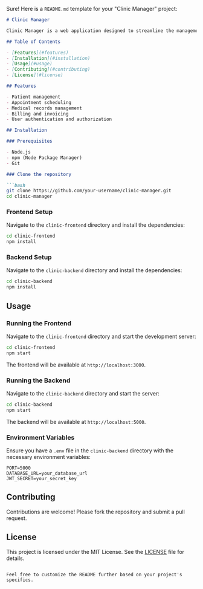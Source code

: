 Sure! Here is a `README.md` template for your "Clinic Manager" project:

```markdown
# Clinic Manager

Clinic Manager is a web application designed to streamline the management of a clinic. It consists of a frontend built with React and a backend built with Node.js.

## Table of Contents

- [Features](#features)
- [Installation](#installation)
- [Usage](#usage)
- [Contributing](#contributing)
- [License](#license)

## Features

- Patient management
- Appointment scheduling
- Medical records management
- Billing and invoicing
- User authentication and authorization

## Installation

### Prerequisites

- Node.js
- npm (Node Package Manager)
- Git

### Clone the repository

```bash
git clone https://github.com/your-username/clinic-manager.git
cd clinic-manager
```

### Frontend Setup

Navigate to the `clinic-frontend` directory and install the dependencies:

```bash
cd clinic-frontend
npm install
```

### Backend Setup

Navigate to the `clinic-backend` directory and install the dependencies:

```bash
cd clinic-backend
npm install
```

## Usage

### Running the Frontend

Navigate to the `clinic-frontend` directory and start the development server:

```bash
cd clinic-frontend
npm start
```

The frontend will be available at `http://localhost:3000`.

### Running the Backend

Navigate to the `clinic-backend` directory and start the server:

```bash
cd clinic-backend
npm start
```

The backend will be available at `http://localhost:5000`.

### Environment Variables

Ensure you have a `.env` file in the `clinic-backend` directory with the necessary environment variables:

```plaintext
PORT=5000
DATABASE_URL=your_database_url
JWT_SECRET=your_secret_key
```

## Contributing

Contributions are welcome! Please fork the repository and submit a pull request.

## License

This project is licensed under the MIT License. See the [LICENSE](LICENSE) file for details.
```

Feel free to customize the README further based on your project's specifics.